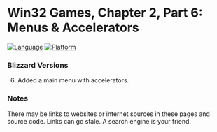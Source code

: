 # Win32 Games, Chapter 2, Part 6: Menus & Accelerators
[![Language](https://img.shields.io/badge/Language%20-C++-blue.svg)](https://github.com/GeorgePimpleton/Win32-games/)
[![Platform](https://img.shields.io/badge/Platform%20-Win32-blue.svg)](https://github.com/GeorgePimpleton/Win32-games/)

### Blizzard Versions
6. Added a main menu with accelerators.

### Notes
There may be links to websites or internet sources in these pages and source code. Links can go stale. A search engine is your friend.
